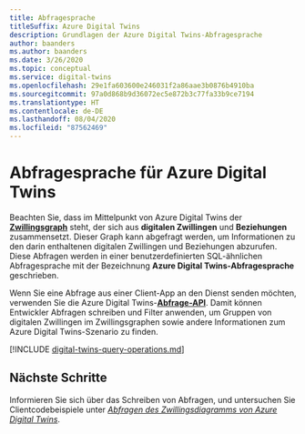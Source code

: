 ```yaml
---
title: Abfragesprache
titleSuffix: Azure Digital Twins
description: Grundlagen der Azure Digital Twins-Abfragesprache
author: baanders
ms.author: baanders
ms.date: 3/26/2020
ms.topic: conceptual
ms.service: digital-twins
ms.openlocfilehash: 29e1fa603600e246031f2a86aae3b0876b4910ba
ms.sourcegitcommit: 97a0d868b9d36072ec5e872b3c77fa33b9ce7194
ms.translationtype: HT
ms.contentlocale: de-DE
ms.lasthandoff: 08/04/2020
ms.locfileid: "87562469"
---
```

# <a name="about-the-query-language-for-azure-digital-twins"></a>Abfragesprache für Azure Digital Twins

Beachten Sie, dass im Mittelpunkt von Azure Digital Twins der [**Zwillingsgraph**](concepts-twins-graph.md) steht, der sich aus **digitalen Zwillingen** und **Beziehungen** zusammensetzt. Dieser Graph kann abgefragt werden, um Informationen zu den darin enthaltenen digitalen Zwillingen und Beziehungen abzurufen. Diese Abfragen werden in einer benutzerdefinierten SQL-ähnlichen Abfragesprache mit der Bezeichnung **Azure Digital Twins-Abfragesprache** geschrieben.

Wenn Sie eine Abfrage aus einer Client-App an den Dienst senden möchten, verwenden Sie die Azure Digital Twins-[**Abfrage-API**](https://docs.microsoft.com/dotnet/api/azure.digitaltwins.core.digitaltwinsclient.query?view=azure-dotnet-preview). Damit können Entwickler Abfragen schreiben und Filter anwenden, um Gruppen von digitalen Zwillingen im Zwillingsgraphen sowie andere Informationen zum Azure Digital Twins-Szenario zu finden.

[!INCLUDE [digital-twins-query-operations.md](../../includes/digital-twins-query-operations.md)]

## <a name="next-steps"></a>Nächste Schritte

Informieren Sie sich über das Schreiben von Abfragen, und untersuchen Sie Clientcodebeispiele unter [*Abfragen des Zwillingsdiagramms von Azure Digital Twins*](how-to-query-graph.md).
